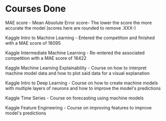 # Courses Done

MAE score - Mean Absolute Error score- The lower the score the more accurate the model (scores here are rounded to remove .XXX-)

Kaggle Intro to Machine Learning - Entered the competition and finished with a MAE score of 18095

Kaggle Intermediate Machine Learning - Re-entered the associated competition with a MAE score of 16422

Kaggle Machine Learning Explainability - Course on how to interpret machine model data and how to plot said data for a visual explanation

Kaggle Intro to Deep Learning - Course on how to create machine models with multiple layers of neurons and how to improve the model's predictions

Kaggle Time Series - Course on forecasting using machine models

Kaggle Feature Engineering - Course on improving features to improve model's predictions
